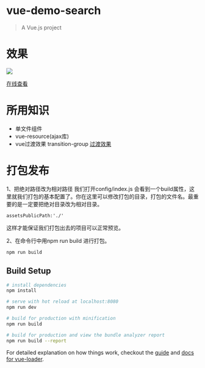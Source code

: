 # vue-demo-search

> A Vue.js project

# 效果
![](http://on891bjlf.bkt.clouddn.com/vue/search.png)

[在线查看]()

# 所用知识
- 单文件组件
- vue-resource(ajax库)
- vue过渡效果 transition-group
[过渡效果](https://cn.vuejs.org/v2/guide/transitions.html#概述)


# 打包发布

1、把绝对路径改为相对路径 我们打开config/index.js 会看到一个build属性，这里就我们打包的基本配置了。你在这里可以修改打包的目录，打包的文件名。最重要的是一定要把绝对目录改为相对目录。
```
assetsPublicPath:'./'

```
这样才能保证我们打包出去的项目可以正常预览。

2、在命令行中用npm run build 进行打包。
```
npm run build

```


## Build Setup

``` bash
# install dependencies
npm install

# serve with hot reload at localhost:8080
npm run dev

# build for production with minification
npm run build

# build for production and view the bundle analyzer report
npm run build --report
```

For detailed explanation on how things work, checkout the [guide](http://vuejs-templates.github.io/webpack/) and [docs for vue-loader](http://vuejs.github.io/vue-loader).

